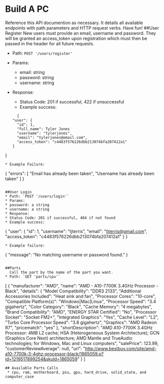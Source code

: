 # Build A PC
Reference this API documention as necessary.  It details all available endpoints with path parameters and HTTP request verbs.  Have fun!
##User Register
	New users must provide an email, username and password. They will be granted an access_token upon registration which must then be passed in the header for all future requests.
* Path: `POST '/users/register'`
* Params:
  * email: string
  * password: string
  * username: string
* Response:
  * Status Code: 201 if successful, 422 if unsuccessful
  * Example success:

  ```
    {
  "user": {
    "id": 1,
    "full_name": Tyler Jones
    "username": "tylerjones",
    "email": "tylerjones@email.com",
    "access_token": "c4483f576226dbb213074bfa207412a1"
  }
}

 ```
* Example Failure:

```
{
"errors": [
  "Email has already been taken",
  "Username has already been taken"
]
}
```

##User Login
* Path: `POST '/users/login'`
* Params:
* password: a string
* username: a string
* Response:
* Status Code: 201 if successful, 404 if not found
* Example success:

```
  {
"user": {
  "id": 1,
  "username": "tjterris",
  "email": "tjterris@gmail.com",
  "access_token": "c4483f576226dbb213074bfa207412a1"
}
}

```
* Example failure:

```
  {
"message": "No matching username or password found."
}
```

##Parts
  Call the part by the name of the part you want.
* Path: `GET 'parts/cpu'`
  ```
  [
{
"manufacturer": "AMD",
"name": "AMD - A10-7700K 3.4GHz Processor - Black",
"details": {
  "Model Compatibility": "DDR3 2133",
  "Additional Accessories Included": "Heat sink and fan",
  "Processor Cores": "10-core",
  "Compatible Platform(s)": "Windows|Mac|Linux",
  "Processor Speed": "3.4 gigahertz",
  "Color Category": "Black",
  "Cache Memory": "4 megabytes",
  "Brand Compatibility": "AMD",
  "ENERGY STAR Certified": "No",
  "Processor Socket": "Socket FM2+",
  "Integrated Graphics": "Yes",
  "Cache Level": "L2",
  "Turbo Core Processor Speed": "3.8 gigahertz",
  "Graphics": "AMD Radeon R7",
  "pricematch": "yes"
  },
"shortDescription": "AMD A10-7700K 3.4GHz Processor: 4MB L2 cache; HSA (Heterogeneous System Architecture); GCN (Graphics Core Next) architecture; AMD Mantle and TrueAudio technologies; for Windows, Mac and Linux computers",
"salePrice": 123.99,
"customerReviewAverage": null,
"url": "http://www.bestbuy.com/site/amd-a10-7700k-3-4ghz-processor-black/1865059.p?id=1219517899254&skuId=1865059"
}
  ]
 ```
 ## Available Parts Calls
  * cpu, ram, motherboard, psu, gpu, hard_drive, solid_state, and computer_case
